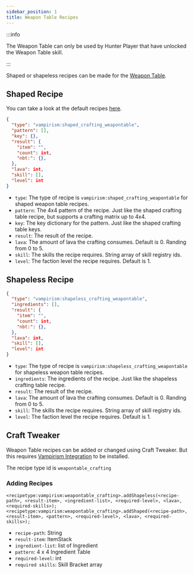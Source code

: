 ```yaml
---
sidebar_position: 1
title: Weapon Table Recipes
---
```

:::info

The Weapon Table can only be used by Hunter Player that have unlocked the Weapon Table skill.

:::

Shaped or shapeless recipes can be made for the [Weapon Table](../../wiki/content/blocks#weapon-table).

## Shaped Recipe
You can take a look at the default recipes [here](https://github.com/TeamLapen/Vampirism/blob/7a90925e3859acd964f0ef948c1f914791494dfa/src/generated/resources/data/vampirism/recipes/weapontable).

```json title="<recipe-name>.json"
{
  "type": "vampirism:shaped_crafting_weapontable",
  "pattern": [],
  "key": {},
  "result": {
    "item": "",
    "count": int,
    "nbt:": {},
  },
  "lava": int,
  "skill": [],
  "level": int
}
```

- `type`: The type of recipe is `vampirism:shaped_crafting_weapontable` for shaped weapon table recipes.
- `pattern`: The 4x4 pattern of the recipe. Just like the shaped crafting table recipe, but supports a crafting matrix up to 4x4.
- `key`: The key dictionary for the pattern. Just like the shaped crafting table keys.
- `result`: The result of the recipe.
- `lava`: The amount of lava the crafting consumes. Default is 0. Randing from 0 to 5.
- `skill`: The skills the recipe requires. String array of skill registry ids.
- `level`: The faction level the recipe requires. Default is 1.


## Shapeless Recipe

```json title="shapeless_recipe.json"
{
  "type": "vampirism:shapeless_crafting_weapontable",
  "ingredients": [],
  "result": {
    "item": "",
    "count": int,
    "nbt:": {},
  },
  "lava": int,
  "skill": [],
  "level": int
}
```
- `type`: The type of recipe is `vampirism:shapeless_crafting_weapontable` for shapeless weapon table recipes.
- `ingredients`: The ingredients of the recipe. Just like the shapeless crafting table recipe.
- `result`: The result of the recipe.
- `lava`: The amount of lava the crafting consumes. Default is 0. Randing from 0 to 5.
- `skill`: The skills the recipe requires. String array of skill registry ids.
- `level`: The faction level the recipe requires. Default is 1.


## Craft Tweaker

Weapon Table recipes can be added or changed using Craft Tweaker. But this requires [Vampirism Integration](https://www.curseforge.com/minecraft/mc-mods/vampirism-integrations) to be installed.

The recipe type id is `weapontable_crafting`

### Adding Recipes
```zenscript
<recipetype:vampirism:weapontable_crafting>.addShapeless(<recipe-path>, <result-item>, <ingredient-list>, <required-level>, <lava>, <required-skills>);
<recipetype:vampirism:weapontable_crafting>.addShaped(<recipe-path>, <result-item>, <pattern>, <required-level>, <lava>, <required-skills>);
```

- `recipe-path`: String
- `result-item`: ItemStack
- `ingredient-list`: list of Ingredient
- `pattern`: 4 x 4 Ingredient Table
- `required-level`: int
- `required skills`: Skill Bracket array